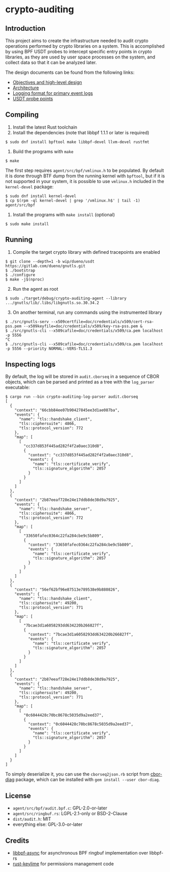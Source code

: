 # crypto-auditing

## Introduction

This project aims to create the infrastructure needed to audit crypto
operations performed by crypto libraries on a system. This is accomplished by
using BPF USDT probes to intercept specific entry points in crypto libraries,
as they are used by user space processes on the system, and collect data so that
it can be analyzed later.

The design documents can be found from the following links:

- [Objectives and high-level design](docs/objectives.md)
- [Architecture](docs/architecture.md)
- [Logging format for primary event logs](docs/logging-format.md)
- [USDT probe points](docs/probe-points.md)

## Compiling

1. Install the latest Rust toolchain
1. Install the dependencies (note that libbpf 1.1.1 or later is required)
```console
$ sudo dnf install bpftool make libbpf-devel llvm-devel rustfmt
```
1. Build the programs with `make`
```console
$ make
```

The first step requires `agent/src/bpf/vmlinux.h` to be populated. By
default it is done through BTF dump from the running kernel with
`bpftool`, but if it is not supported in your system, it is possible
to use `vmlinux.h` included in the `kernel-devel` package:

```console
$ sudo dnf install kernel-devel
$ cp $(rpm -ql kernel-devel | grep '/vmlinux.h$' | tail -1) agent/src/bpf
```

1. Install the programs with `make install` (optional)
```console
$ sudo make install
```

## Running

1. Compile the target crypto library with defined tracepoints are enabled
```console
$ git clone --depth=1 -b wip/dueno/usdt https://gitlab.com/dueno/gnutls.git
$ ./bootstrap
$ ./configure
$ make -j$(nproc)
```
2. Run the agent as root
```console
$ sudo ./target/debug/crypto-auditing-agent --library .../gnutls/lib/.libs/libgnutls.so.30.34.2
```
3. On another terminal, run any commands using the instrumented library
```console
$ ./src/gnutls-serv --x509certfile=doc/credentials/x509/cert-rsa-pss.pem --x509keyfile=doc/credentials/x509/key-rsa-pss.pem &
$ ./src/gnutls-cli --x509cafile=doc/credentials/x509/ca.pem localhost -p 5556
^C
$ ./src/gnutls-cli --x509cafile=doc/credentials/x509/ca.pem localhost -p 5556 --priority NORMAL:-VERS-TLS1.3
```

## Inspecting logs

By default, the log will be stored in `audit.cborseq` in a sequence of
CBOR objects, which can be parsed and printed as a tree with the
`log_parser` executable:
```console
$ cargo run --bin crypto-auditing-log-parser audit.cborseq
[
  {
    "context": "66cbb84ee07b90427845ee3d1ae087ba",
    "events": {
      "name": "tls::handshake_client",
      "tls::ciphersuite": 4866,
      "tls::protocol_version": 772
    },
    "map": [
      [
        "cc337d853f445ad282f4f2a0aec310d8",
        {
          "context": "cc337d853f445ad282f4f2a0aec310d8",
          "events": {
            "name": "tls::certificate_verify",
            "tls::signature_algorithm": 2057
          }
        }
      ]
    ]
  },
  {
    "context": "2b87eeaf728e24e17ddb8de38d9a7925",
    "events": {
      "name": "tls::handshake_server",
      "tls::ciphersuite": 4866,
      "tls::protocol_version": 772
    },
    "map": [
      [
        "33650fafec0364c22fa284cbe9c5b809",
        {
          "context": "33650fafec0364c22fa284cbe9c5b809",
          "events": {
            "name": "tls::certificate_verify",
            "tls::signature_algorithm": 2057
          }
        }
      ]
    ]
  },
  {
    "context": "56ef62bf96e87513e789538e9b880826",
    "events": {
      "name": "tls::handshake_client",
      "tls::ciphersuite": 49200,
      "tls::protocol_version": 771
    },
    "map": [
      [
        "7bcae3d1a6058293dd634220b266827f",
        {
          "context": "7bcae3d1a6058293dd634220b266827f",
          "events": {
            "name": "tls::certificate_verify",
            "tls::signature_algorithm": 2057
          }
        }
      ]
    ]
  },
  {
    "context": "2b87eeaf728e24e17ddb8de38d9a7925",
    "events": {
      "name": "tls::handshake_server",
      "tls::ciphersuite": 49200,
      "tls::protocol_version": 771
    },
    "map": [
      [
        "0c6044428c70bc8678c5035d9a2eed37",
        {
          "context": "0c6044428c70bc8678c5035d9a2eed37",
          "events": {
            "name": "tls::certificate_verify",
            "tls::signature_algorithm": 2057
          }
        }
      ]
    ]
  }
]
```

To simply deserialize it, you can use the `cborseq2json.rb` script
from [cbor-diag](https://github.com/cabo/cbor-diag) package, which can
be installed with `gem install --user cbor-diag`.

## License

- `agent/src/bpf/audit.bpf.c`: GPL-2.0-or-later
- `agent/src/ringbuf.rs`: LGPL-2.1-only or BSD-2-Clause
- `dist/audit.h`: MIT
- everything else: GPL-3.0-or-later

## Credits

- [libbpf-async](https://github.com/fujita/libbpf-async) for asynchronous BPF ringbuf implementation over libbpf-rs
- [rust-keylime](https://github.com/keylime/rust-keylime/) for permissions management code
